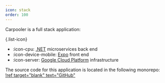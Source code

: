 ```yaml
---
icon: stack
order: 100
---
```


Carpooler is a full stack application:

{.list-icon}

- :icon-cpu: [.NET](https://dotnet.microsoft.com/) microservices back end
- :icon-device-mobile: [Expo](https://expo.dev/) front end
- :icon-server: [Google Cloud Platform](https://cloud.google.com/) infrastructure

The source code for this application is located in the following monorepo:
[!ref target="blank" text="GitHub"](https://github.com/BenasB/compooler-classic)

